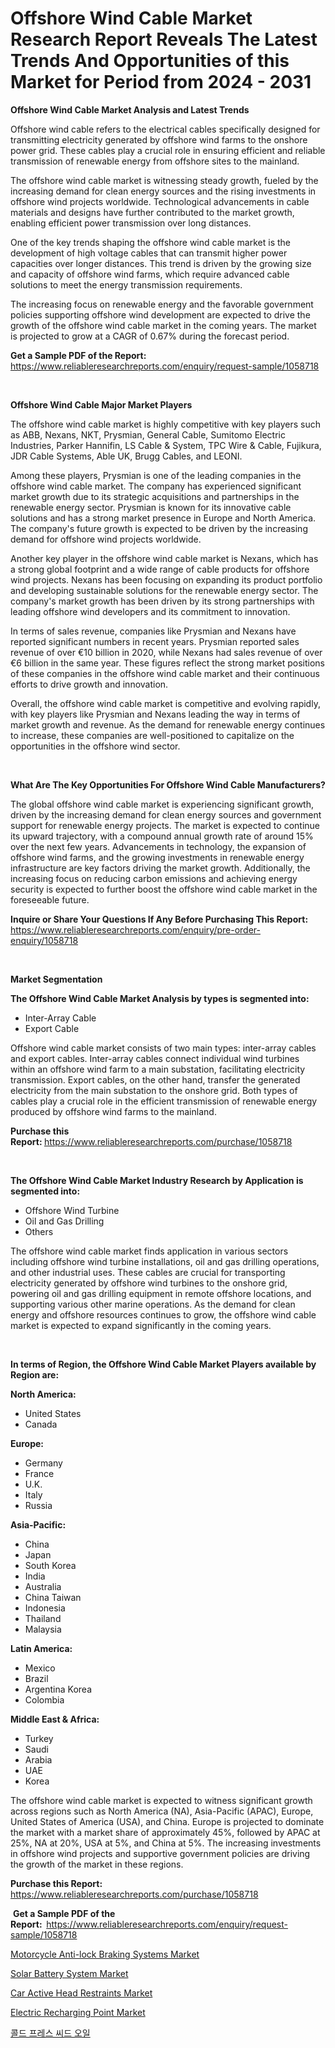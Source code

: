 <p><h1>Offshore Wind Cable Market Research Report Reveals The Latest Trends And Opportunities of this Market for Period from 2024 - 2031</h1></p><p><strong>Offshore Wind Cable Market Analysis and Latest Trends</strong></p>
<p><p>Offshore wind cable refers to the electrical cables specifically designed for transmitting electricity generated by offshore wind farms to the onshore power grid. These cables play a crucial role in ensuring efficient and reliable transmission of renewable energy from offshore sites to the mainland.</p><p>The offshore wind cable market is witnessing steady growth, fueled by the increasing demand for clean energy sources and the rising investments in offshore wind projects worldwide. Technological advancements in cable materials and designs have further contributed to the market growth, enabling efficient power transmission over long distances.</p><p>One of the key trends shaping the offshore wind cable market is the development of high voltage cables that can transmit higher power capacities over longer distances. This trend is driven by the growing size and capacity of offshore wind farms, which require advanced cable solutions to meet the energy transmission requirements.</p><p>The increasing focus on renewable energy and the favorable government policies supporting offshore wind development are expected to drive the growth of the offshore wind cable market in the coming years. The market is projected to grow at a CAGR of 0.67% during the forecast period.</p></p>
<p><strong>Get a Sample PDF of the Report:&nbsp;</strong> <a href="https://www.reliableresearchreports.com/enquiry/request-sample/1058718">https://www.reliableresearchreports.com/enquiry/request-sample/1058718</a></p>
<p>&nbsp;</p>
<p><strong>Offshore Wind Cable Major Market Players</strong></p>
<p><p>The offshore wind cable market is highly competitive with key players such as ABB, Nexans, NKT, Prysmian, General Cable, Sumitomo Electric Industries, Parker Hannifin, LS Cable & System, TPC Wire & Cable, Fujikura, JDR Cable Systems, Able UK, Brugg Cables, and LEONI. </p><p>Among these players, Prysmian is one of the leading companies in the offshore wind cable market. The company has experienced significant market growth due to its strategic acquisitions and partnerships in the renewable energy sector. Prysmian is known for its innovative cable solutions and has a strong market presence in Europe and North America. The company's future growth is expected to be driven by the increasing demand for offshore wind projects worldwide.</p><p>Another key player in the offshore wind cable market is Nexans, which has a strong global footprint and a wide range of cable products for offshore wind projects. Nexans has been focusing on expanding its product portfolio and developing sustainable solutions for the renewable energy sector. The company's market growth has been driven by its strong partnerships with leading offshore wind developers and its commitment to innovation.</p><p>In terms of sales revenue, companies like Prysmian and Nexans have reported significant numbers in recent years. Prysmian reported sales revenue of over €10 billion in 2020, while Nexans had sales revenue of over €6 billion in the same year. These figures reflect the strong market positions of these companies in the offshore wind cable market and their continuous efforts to drive growth and innovation. </p><p>Overall, the offshore wind cable market is competitive and evolving rapidly, with key players like Prysmian and Nexans leading the way in terms of market growth and revenue. As the demand for renewable energy continues to increase, these companies are well-positioned to capitalize on the opportunities in the offshore wind sector.</p></p>
<p>&nbsp;</p>
<p><strong>What Are The Key Opportunities For Offshore Wind Cable Manufacturers?</strong></p>
<p><p>The global offshore wind cable market is experiencing significant growth, driven by the increasing demand for clean energy sources and government support for renewable energy projects. The market is expected to continue its upward trajectory, with a compound annual growth rate of around 15% over the next few years. Advancements in technology, the expansion of offshore wind farms, and the growing investments in renewable energy infrastructure are key factors driving the market growth. Additionally, the increasing focus on reducing carbon emissions and achieving energy security is expected to further boost the offshore wind cable market in the foreseeable future.</p></p>
<p><strong>Inquire or Share Your Questions If Any Before Purchasing This Report:</strong> <a href="https://www.reliableresearchreports.com/enquiry/pre-order-enquiry/1058718">https://www.reliableresearchreports.com/enquiry/pre-order-enquiry/1058718</a></p>
<p>&nbsp;</p>
<p><strong>Market Segmentation</strong></p>
<p><strong>The Offshore Wind Cable Market Analysis by types is segmented into:</strong></p>
<p><ul><li>Inter-Array Cable</li><li>Export Cable</li></ul></p>
<p><p>Offshore wind cable market consists of two main types: inter-array cables and export cables. Inter-array cables connect individual wind turbines within an offshore wind farm to a main substation, facilitating electricity transmission. Export cables, on the other hand, transfer the generated electricity from the main substation to the onshore grid. Both types of cables play a crucial role in the efficient transmission of renewable energy produced by offshore wind farms to the mainland.</p></p>
<p><strong>Purchase this Report:&nbsp;</strong><a href="https://www.reliableresearchreports.com/purchase/1058718">https://www.reliableresearchreports.com/purchase/1058718</a></p>
<p>&nbsp;</p>
<p><strong>The Offshore Wind Cable Market Industry Research by Application is segmented into:</strong></p>
<p><ul><li>Offshore Wind Turbine</li><li>Oil and Gas Drilling</li><li>Others</li></ul></p>
<p><p>The offshore wind cable market finds application in various sectors including offshore wind turbine installations, oil and gas drilling operations, and other industrial uses. These cables are crucial for transporting electricity generated by offshore wind turbines to the onshore grid, powering oil and gas drilling equipment in remote offshore locations, and supporting various other marine operations. As the demand for clean energy and offshore resources continues to grow, the offshore wind cable market is expected to expand significantly in the coming years.</p></p>
<p>&nbsp;</p>
<p><strong>In terms of Region, the Offshore Wind Cable Market Players available by Region are:</strong></p>
<p>
    <p> <strong> North America: </strong>
        <ul>
            <li>United States</li>
            <li>Canada</li>
        </ul>
        </p> 
    <p> <strong> Europe: </strong>
        <ul>
            <li>Germany</li>
            <li>France</li>
            <li>U.K.</li>
            <li>Italy</li>
            <li>Russia</li>
        </ul>
        </p> 
    <p> <strong> Asia-Pacific: </strong>
        <ul>
            <li>China</li>
            <li>Japan</li>
            <li>South Korea</li>
            <li>India</li>
            <li>Australia</li>
            <li>China Taiwan</li>
            <li>Indonesia</li>
            <li>Thailand</li>
            <li>Malaysia</li>
        </ul>
        </p> 
    <p> <strong> Latin America: </strong>
        <ul>
            <li>Mexico</li>
            <li>Brazil</li>
            <li>Argentina Korea</li>
            <li>Colombia</li>
        </ul>
        </p> 
    <p> <strong> Middle East & Africa: </strong>
        <ul>
            <li>Turkey</li>
            <li>Saudi</li>
            <li>Arabia</li>
            <li>UAE</li>
            <li>Korea</li>
        </ul>
    </p>
    </p>
<p><p>The offshore wind cable market is expected to witness significant growth across regions such as North America (NA), Asia-Pacific (APAC), Europe, United States of America (USA), and China. Europe is projected to dominate the market with a market share of approximately 45%, followed by APAC at 25%, NA at 20%, USA at 5%, and China at 5%. The increasing investments in offshore wind projects and supportive government policies are driving the growth of the market in these regions.</p></p>
<p><strong>Purchase this Report: </strong><a href="https://www.reliableresearchreports.com/purchase/1058718">https://www.reliableresearchreports.com/purchase/1058718</a></p>
<p>&nbsp;<strong>Get a Sample PDF of the Report:&nbsp;&nbsp;</strong><a href="https://www.reliableresearchreports.com/enquiry/request-sample/1058718">https://www.reliableresearchreports.com/enquiry/request-sample/1058718</a></p>
<p><strong></strong></p>
<p><p><a href="https://issuu.com/reportprime-2/docs/motorcycle-anti-lock-braking-systems-market-size-2">Motorcycle Anti-lock Braking Systems Market</a></p><p><a href="https://github.com/wusalecollins540tpqoz/Market-Research-Report-List-1/blob/main/solar-battery-system-market.md">Solar Battery System Market</a></p><p><a href="https://issuu.com/reportprime-2/docs/car-active-head-restraints-market-size-2030.pptx">Car Active Head Restraints Market</a></p><p><a href="https://github.com/pjcfca/Market-Research-Report-List-2/blob/main/electric-recharging-point-market.md">Electric Recharging Point Market</a></p><p><a href="https://github.com/royErdmtyan906778/Market-Research-Report-List-1/blob/main/950120314708.md">콜드 프레스 씨드 오일</a></p></p>